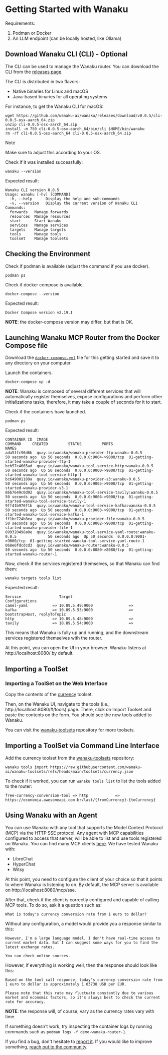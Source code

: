 # Getting Started with Wanaku

Requirements: 

1. Podman or Docker 
2. An LLM endpoint (can be locally hosted, like Ollama)

## Download Wanaku CLI (CLI) - Optional

The CLI can be used to manage the Wanaku router. You can download the CLI from the [releases page](https://github.com/wanaku-ai/wanaku/releases).

The CLI is distributed in two flavors: 

* Native binaries for Linux and macOS
* Java-based binaries for all operating systems

For instance, to get the Wanaku CLI for macOS:

```shell
wget https://github.com/wanaku-ai/wanaku/releases/download/v0.0.5/cli-0.0.5-osx-aarch_64.zip
unzip cli-0.0.5-osx-aarch_64.zip
install -m 750 cli-0.0.5-osx-aarch_64/bin/cli $HOME/bin/wanaku
rm -rf cli-0.0.5-osx-aarch_64 cli-0.0.5-osx-aarch_64.zip
```

> [!NOTE]
> Make sure to adjust this according to your OS. 

Check if it was installed successfully:

```shell
wanaku --version
```

Expected result:
```
Wanaku CLI version 0.0.5
Usage: wanaku [-hv] [COMMAND]
  -h, --help      Display the help and sub-commands
  -v, --version   Display the current version of Wanaku CLI
Commands:
  forwards   Manage forwards
  resources  Manage resources
  start      Start Wanaku
  services   Manage services
  targets    Manage targets
  tools      Manage tools
  toolset    Manage toolsets
```

## Checking the Environment

Check if podman is available (adjust the command if you use docker).

```shell
podman ps
```

Check if docker compose is available. 

```shell
docker-compose --version 
```

Expected result: 

```
Docker Compose version v2.19.1
```

**NOTE**: the docker-compose version may differ, but that is OK.

## Launching Wanaku MCP Router from the Docker Compose file

Download the [`docker-compose.yml`](./docker-compose.yml) file for this getting started and save it to any directory on your computer.

Launch the containers.

```shell
docker-compose up -d
```

**NOTE**: Wanaku is composed of several different services that will automatically register themselves, expose configurations and perform other initializations tasks, therefore, it may take a couple of seconds for it to start.

Check if the containers have launched.

```
podman ps
```

Expected result: 

```shell
CONTAINER ID  IMAGE                                                       COMMAND     CREATED         STATUS         PORTS                   NAMES
ada51fc96d6b  quay.io/wanaku/wanaku-provider-ftp:wanaku-0.0.5                         50 seconds ago  Up 50 seconds  0.0.0.0:9004->9000/tcp  01-getting-started-wanaku-provider-ftp-1
bcb57c4665ad  quay.io/wanaku/wanaku-tool-service-http:wanaku-0.0.5                    50 seconds ago  Up 50 seconds  0.0.0.0:9000->9000/tcp  01-getting-started-wanaku-tool-service-http-1
bc649001189a  quay.io/wanaku/wanaku-provider-s3:wanaku-0.0.5                          50 seconds ago  Up 50 seconds  0.0.0.0:9005->9000/tcp  01-getting-started-wanaku-provider-s3-1
86b7649c0d92  quay.io/wanaku/wanaku-tool-service-tavily:wanaku-0.0.5                  50 seconds ago  Up 50 seconds  0.0.0.0:9006->9000/tcp  01-getting-started-wanaku-tool-service-tavily-1
9ff41b970f1b  quay.io/wanaku/wanaku-tool-service-kafka:wanaku-0.0.5                   50 seconds ago  Up 50 seconds  0.0.0.0:9003->9000/tcp  01-getting-started-wanaku-tool-service-kafka-1
ff1bc724b8ea  quay.io/wanaku/wanaku-provider-file:wanaku-0.0.5                        50 seconds ago  Up 50 seconds  0.0.0.0:9002->9000/tcp  01-getting-started-wanaku-provider-file-1
899320498a0e  quay.io/wanaku/wanaku-tool-service-yaml-route:wanaku-0.0.5              50 seconds ago  Up 50 seconds  0.0.0.0:9001->9000/tcp  01-getting-started-wanaku-tool-service-yaml-route-1
068e6fdcdcd3  quay.io/wanaku/wanaku-router:wanaku-0.0.5                               50 seconds ago  Up 50 seconds  0.0.0.0:8080->8080/tcp  01-getting-started-wanaku-router-1
```

Now, check if the services registered themselves, so that Wanaku can find them: 

```shell
wanaku targets tools list
```

Expected result: 

```
Service                 Target                            Configurations
camel-yaml           => 10.89.5.49:9000                =>
kafka                => 10.89.5.53:9000                => bootstrapHost, replyToTopic
http                 => 10.89.5.48:9000                =>
tavily               => 10.89.5.54:9000                =>
```

This means that Wanaku is fully up and running, and the downstream services registered themselves with the router.

At this point, you can open the UI in your browser. Wanaku listens at http://localhost:8080/ by default. 

## Importing a ToolSet

### Importing a ToolSet on the Web Interface

Copy the contents of the [currency](https://raw.githubusercontent.com/wanaku-ai/wanaku-toolsets/refs/tags/wanaku-0.0.5/toolsets/currency.json) toolset. 

Then, on the Wanaku UI, navigate to the tools (i.e.; http://localhost:8080/#/tools) page. There, click on Import Toolset 
and paste the contents on the form. You should see the new tools added to Wanaku.

You can visit the [wanaku-toolsets](https://github.com/wanaku-ai/wanaku-toolsets) repository
for more toolsets.

## Importing a ToolSet via Command Line Interface

Add the currency toolset from the [wanaku-toolsets](https://github.com/wanaku-ai/wanaku-toolsets) repository:

```shell
wanaku tools import https://raw.githubusercontent.com/wanaku-ai/wanaku-toolsets/refs/heads/main/toolsets/currency.json
```

To check if it worked, you can run `wanaku tools list` to list the tools added to the router:

```shell
free-currency-conversion-tool => http            => https://economia.awesomeapi.com.br/last/{fromCurrency}-{toCurrency}
```

## Using Wanaku with an Agent

You can use Wanaku with any tool that supports the Model Context Protocol (MCP) via the HTTP SSE protocol. Any agent with MCP capabilities configured to access that server, will be able to list and use tools registered on Wanaku. You can find many MCP clients [here](https://github.com/punkpeye/awesome-mcp-clients). We have tested Wanaku with: 
* LibreChat
* HyperChat
* Witsy

At this point, you need to configure the client of your choice so that it points to where Wanaku is listening to on. By 
default, the MCP server is available on http://localhost:8080/mcp/sse.

After that, check if the client is correctly configured and capable of calling MCP tools. To do so, ask it a question 
such as: 

```What is today's currency conversion rate from 1 euro to dollar?```

Without any configuration, a model would provide you a response similar to this: 

```
However, I'm a large language model, I don't have real-time access to current market data. But I can suggest some ways for you to find the latest exchange rates.

You can check online sources.
```

However, if everything is working well, then the response should look like this:

```
Based on the tool call response, today's currency conversion rate from 1 euro to dollar is approximately 1.03738 USD per EUR.

Please note that this rate may fluctuate constantly due to various market and economic factors, so it's always best to check the current rate for accuracy.
```

**NOTE**: the response will, of course, vary as the currency rates vary with time.

If something doesn't work, try inspecting the container logs by running commands such as `podman logs -f demo-wanaku-router-1`.

If you find a bug, don't hesitate to [report it](https://github.com/wanaku-ai/wanaku/issues).
If you would like to improve something, [reach out to the community](https://github.com/wanaku-ai/wanaku).